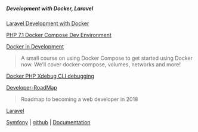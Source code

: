 ##### Development with Docker, Laravel

[Laravel Development with Docker](https://kyleferg.com/laravel-development-with-docker/)

[PHP 7.1 Docker Compose Dev Environment](http://despairdrivendevelopment.com/php-71-docker-compose-dev-environment/)

[Docker in Development](https://serversforhackers.com/s/docker-in-development)
> A small course on using Docker Compose to get started using Docker now.
> We'll cover docker-compose, volumes, networks and more!

[Docker PHP Xdebug CLI debugging](https://sandro-keil.de/blog/2015/10/05/docker-php-xdebug-cli-debugging/)

[Developer-RoadMap](https://github.com/kamranahmedse/developer-roadmap)
> Roadmap to becoming a web developer in 2018 

[Laravel](./laravel.md)

[Symfony](https://symfony.com/ "Symfony, High Performance PHP Framework for Web Development") | [github](https://github.com/symfony/symfony) | [Documentation](https://symfony.com/doc/current/index.html)
